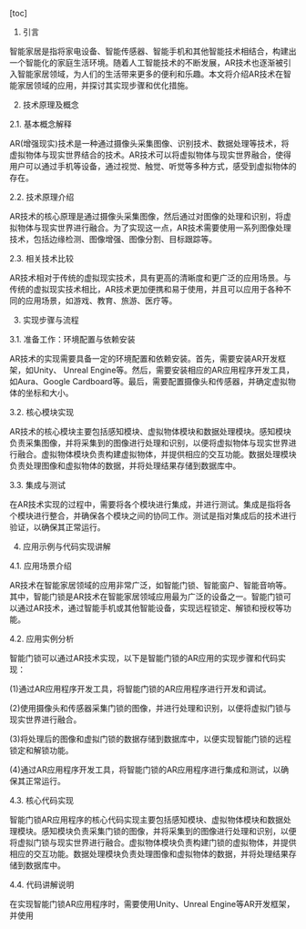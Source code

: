 
[toc]                    
                
                
1. 引言

智能家居是指将家电设备、智能传感器、智能手机和其他智能技术相结合，构建出一个智能化的家庭生活环境。随着人工智能技术的不断发展，AR技术也逐渐被引入智能家居领域，为人们的生活带来更多的便利和乐趣。本文将介绍AR技术在智能家居领域的应用，并探讨其实现步骤和优化措施。

2. 技术原理及概念

2.1. 基本概念解释

AR(增强现实)技术是一种通过摄像头采集图像、识别技术、数据处理等技术，将虚拟物体与现实世界结合的技术。AR技术可以将虚拟物体与现实世界融合，使得用户可以通过手机等设备，通过视觉、触觉、听觉等多种方式，感受到虚拟物体的存在。

2.2. 技术原理介绍

AR技术的核心原理是通过摄像头采集图像，然后通过对图像的处理和识别，将虚拟物体与现实世界进行融合。为了实现这一点，AR技术需要使用一系列图像处理技术，包括边缘检测、图像增强、图像分割、目标跟踪等。

2.3. 相关技术比较

AR技术相对于传统的虚拟现实技术，具有更高的清晰度和更广泛的应用场景。与传统的虚拟现实技术相比，AR技术更加便携和易于使用，并且可以应用于各种不同的应用场景，如游戏、教育、旅游、医疗等。

3. 实现步骤与流程

3.1. 准备工作：环境配置与依赖安装

AR技术的实现需要具备一定的环境配置和依赖安装。首先，需要安装AR开发框架，如Unity、 Unreal Engine等。然后，需要安装相应的AR应用程序开发工具，如Aura、Google Cardboard等。最后，需要配置摄像头和传感器，并确定虚拟物体的坐标和大小。

3.2. 核心模块实现

AR技术的核心模块主要包括感知模块、虚拟物体模块和数据处理模块。感知模块负责采集图像，并将采集到的图像进行处理和识别，以便将虚拟物体与现实世界进行融合。虚拟物体模块负责构建虚拟物体，并提供相应的交互功能。数据处理模块负责处理图像和虚拟物体的数据，并将处理结果存储到数据库中。

3.3. 集成与测试

在AR技术实现的过程中，需要将各个模块进行集成，并进行测试。集成是指将各个模块进行整合，并确保各个模块之间的协同工作。测试是指对集成后的技术进行验证，以确保其正常运行。

4. 应用示例与代码实现讲解

4.1. 应用场景介绍

AR技术在智能家居领域的应用非常广泛，如智能门锁、智能窗户、智能音响等。其中，智能门锁是AR技术在智能家居领域应用最为广泛的设备之一。智能门锁可以通过AR技术，通过智能手机或其他智能设备，实现远程锁定、解锁和授权等功能。

4.2. 应用实例分析

智能门锁可以通过AR技术实现，以下是智能门锁的AR应用的实现步骤和代码实现：

(1)通过AR应用程序开发工具，将智能门锁的AR应用程序进行开发和调试。

(2)使用摄像头和传感器采集门锁的图像，并进行处理和识别，以便将虚拟门锁与现实世界进行融合。

(3)将处理后的图像和虚拟门锁的数据存储到数据库中，以便实现智能门锁的远程锁定和解锁功能。

(4)通过AR应用程序开发工具，将智能门锁的AR应用程序进行集成和测试，以确保其正常运行。

4.3. 核心代码实现

智能门锁AR应用程序的核心代码实现主要包括感知模块、虚拟物体模块和数据处理模块。感知模块负责采集门锁的图像，并将采集到的图像进行处理和识别，以便将虚拟门锁与现实世界进行融合。虚拟物体模块负责构建门锁的虚拟物体，并提供相应的交互功能。数据处理模块负责处理图像和虚拟物体的数据，并将处理结果存储到数据库中。

4.4. 代码讲解说明

在实现智能门锁AR应用程序时，需要使用Unity、Unreal Engine等AR开发框架，并使用

